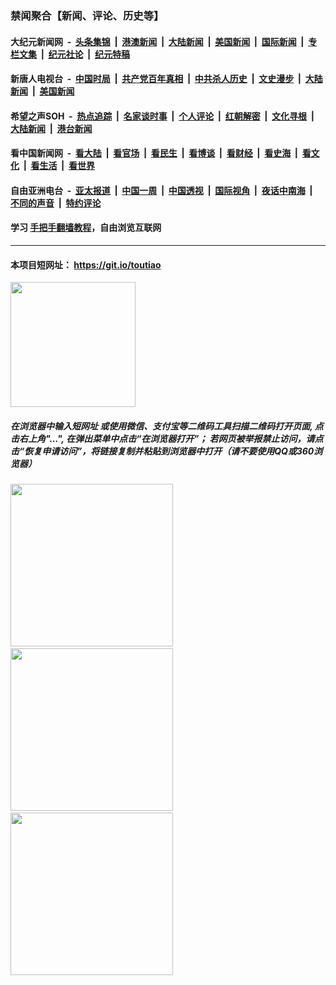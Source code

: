 ### 禁闻聚合【新闻、评论、历史等】

#### 大纪元新闻网 &nbsp;-&nbsp; [头条集锦](indexes/E头条集锦.md?t=03170531) &nbsp;|&nbsp; [港澳新闻](indexes/E港澳新闻.md?t=03170531)  &nbsp;|&nbsp; [大陆新闻](indexes/E大陆新闻.md?t=03170531) &nbsp;|&nbsp; [美国新闻](indexes/E美国新闻.md?t=03170531) &nbsp;|&nbsp; [国际新闻](indexes/E国际新闻.md?t=03170531) &nbsp;|&nbsp; [专栏文集](indexes/E专栏文集.md?t=03170531) &nbsp;|&nbsp; [纪元社论](indexes/E纪元社论.md?t=03170531) &nbsp;|&nbsp; [纪元特稿](indexes/E纪元特稿.md?t=03170531) 

#### 新唐人电视台 &nbsp;-&nbsp; [中国时局](indexes/N中国时局.md?t=03170531) &nbsp;|&nbsp; [共产党百年真相](indexes/N共产党百年真相.md?t=03170531) &nbsp;|&nbsp; [中共杀人历史](indexes/N中共杀人历史.md?t=03170531) &nbsp;|&nbsp; [文史漫步](indexes/N文史漫步.md?t=03170531) &nbsp;|&nbsp; [大陆新闻](indexes/N大陆新闻.md?t=03170531) &nbsp;|&nbsp; [美国新闻](indexes/N美国新闻.md?t=03170531)

#### 希望之声SOH &nbsp;-&nbsp; [热点追踪](indexes/H热点追踪.md?t=03170531) &nbsp;|&nbsp; [名家谈时事](indexes/H名家谈时事.md?t=03170531) &nbsp;|&nbsp; [个人评论](indexes/H个人评论.md?t=03170531)  &nbsp;|&nbsp; [红朝解密](indexes/H红朝解密.md?t=03170531) &nbsp;|&nbsp; [文化寻根](indexes/H文化寻根.md?t=03170531) &nbsp;|&nbsp; [大陆新闻](indexes/H大陆新闻.md?t=03170531) &nbsp;|&nbsp; [港台新闻](indexes/H港台新闻.md?t=03170531)

#### 看中国新闻网 &nbsp;-&nbsp; [看大陆](indexes/S看大陆.md?t=03170531) &nbsp;|&nbsp; [看官场](indexes/S看官场.md?t=03170531) &nbsp;|&nbsp; [看民生](indexes/S看民生.md?t=03170531)  &nbsp;|&nbsp; [看博谈](indexes/S看博谈.md?t=03170531) &nbsp;|&nbsp; [看财经](indexes/S看财经.md?t=03170531) &nbsp;|&nbsp; [看史海](indexes/S看史海.md?t=03170531) &nbsp;|&nbsp; [看文化](indexes/S看文化.md?t=03170531) &nbsp;|&nbsp; [看生活](indexes/S看生活.md?t=03170531) &nbsp;|&nbsp; [看世界](indexes/S看世界.md?t=03170531)

#### 自由亚洲电台 &nbsp;-&nbsp; [亚太报道](indexes/R亚太报道.md?t=03170531) &nbsp;|&nbsp; [中国一周](indexes/R中国一周.md?t=03170531) &nbsp;|&nbsp; [中国透视](indexes/R中国透视.md?t=03170531)  &nbsp;|&nbsp; [国际视角](indexes/R国际视角.md?t=03170531) &nbsp;|&nbsp; [夜话中南海](indexes/R夜话中南海.md?t=03170531) &nbsp;|&nbsp; [不同的声音](indexes/R不同的声音.md?t=03170531) &nbsp;|&nbsp; [特约评论](indexes/R特约评论.md?t=03170531)

#### 学习 [手把手翻墙教程](https://github.com/gfw-breaker/guides/wiki)，自由浏览互联网

----

#### 本项目短网址： https://git.io/toutiao
<img src="https://raw.githubusercontent.com/gfw-breaker/banned-news/master/scripts/img/qr.png" width="200px"/>  

##### 在浏览器中输入短网址 或使用微信、支付宝等二维码工具扫描二维码打开页面, 点击右上角"...", 在弹出菜单中点击“在浏览器打开”； 若网页被举报禁止访问，请点击“恢复申请访问”，将链接复制并粘贴到浏览器中打开（请不要使用QQ或360浏览器）

<img src="https://raw.githubusercontent.com/gfw-breaker/banned-news/master/scripts/img/1.png" width="260px"/> &nbsp; <img src="https://raw.githubusercontent.com/gfw-breaker/banned-news/master/scripts/img/2.png" width="260px"/> &nbsp; <img src="https://raw.githubusercontent.com/gfw-breaker/banned-news/master/scripts/img/3.png" width="260px"/>
